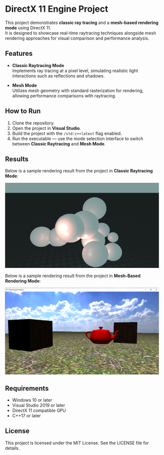 # DirectX 11 Engine Project

This project demonstrates **classic ray tracing** and a **mesh-based rendering mode** using DirectX 11.  
It is designed to showcase real-time raytracing techniques alongside mesh rendering approaches for visual comparison and performance analysis.

## Features

- **Classic Raytracing Mode**  
  Implements ray tracing at a pixel level, simulating realistic light interactions such as reflections and shadows.

- **Mesh Mode**  
  Utilizes mesh geometry with standard rasterization for rendering, allowing performance comparisons with raytracing.

## How to Run

1. Clone the repository.
2. Open the project in **Visual Studio**.
3. Build the project with the `/std:c++latest` flag enabled.
4. Run the executable — use the mode selection interface to switch between **Classic Raytracing** and **Mesh Mode**.

## Results

Below is a sample rendering result from the project in **Classic Raytracing Mode**:

![Result](Results/pic.png)


Below is a sample rendering result from the project in **Mesh-Based Rendering Mode**:

![Result](Results/picm.png)


## Requirements

- Windows 10 or later
- Visual Studio 2019 or later
- DirectX 11 compatible GPU
- C++17 or later

## License

This project is licensed under the MIT License. See the LICENSE file for details.
